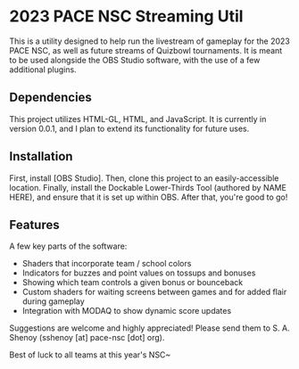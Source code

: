 # 2023 PACE NSC Streaming Util
This is a utility designed to help run the livestream of gameplay for the 2023 PACE NSC, as well as future streams of Quizbowl tournaments.
It is meant to be used alongside the OBS Studio software, with the use of a few additional plugins.

## Dependencies
This project utilizes HTML-GL, HTML, and JavaScript. It is currently in version 0.0.1, and I plan to extend its functionality
for future uses.

## Installation
First, install [OBS Studio]. Then, clone this project to an easily-accessible location.
Finally, install the Dockable Lower-Thirds Tool (authored by NAME HERE), and ensure that 
it is set up within OBS. After that, you're good to go!

## Features
A few key parts of the software:

* Shaders that incorporate team / school colors
* Indicators for buzzes and point values on tossups and bonuses
* Showing which team controls a given bonus or bounceback
* Custom shaders for waiting screens between games and for added flair during gameplay
* Integration with MODAQ to show dynamic score updates

Suggestions are welcome and highly appreciated! Please send them to S. A. Shenoy (sshenoy [at] pace-nsc [dot] org).

Best of luck to all teams at this year's NSC~